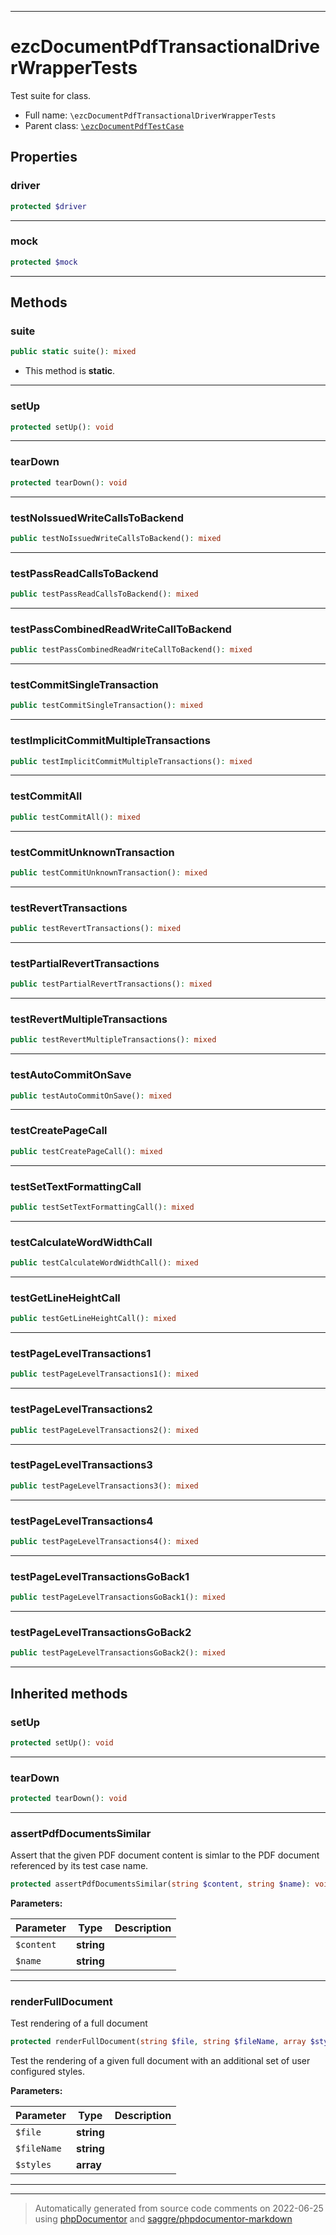 ***

# ezcDocumentPdfTransactionalDriverWrapperTests

Test suite for class.



* Full name: `\ezcDocumentPdfTransactionalDriverWrapperTests`
* Parent class: [`\ezcDocumentPdfTestCase`](./ezcDocumentPdfTestCase.md)



## Properties


### driver



```php
protected $driver
```






***

### mock



```php
protected $mock
```






***

## Methods


### suite



```php
public static suite(): mixed
```



* This method is **static**.







***

### setUp



```php
protected setUp(): void
```











***

### tearDown



```php
protected tearDown(): void
```











***

### testNoIssuedWriteCallsToBackend



```php
public testNoIssuedWriteCallsToBackend(): mixed
```











***

### testPassReadCallsToBackend



```php
public testPassReadCallsToBackend(): mixed
```











***

### testPassCombinedReadWriteCallToBackend



```php
public testPassCombinedReadWriteCallToBackend(): mixed
```











***

### testCommitSingleTransaction



```php
public testCommitSingleTransaction(): mixed
```











***

### testImplicitCommitMultipleTransactions



```php
public testImplicitCommitMultipleTransactions(): mixed
```











***

### testCommitAll



```php
public testCommitAll(): mixed
```











***

### testCommitUnknownTransaction



```php
public testCommitUnknownTransaction(): mixed
```











***

### testRevertTransactions



```php
public testRevertTransactions(): mixed
```











***

### testPartialRevertTransactions



```php
public testPartialRevertTransactions(): mixed
```











***

### testRevertMultipleTransactions



```php
public testRevertMultipleTransactions(): mixed
```











***

### testAutoCommitOnSave



```php
public testAutoCommitOnSave(): mixed
```











***

### testCreatePageCall



```php
public testCreatePageCall(): mixed
```











***

### testSetTextFormattingCall



```php
public testSetTextFormattingCall(): mixed
```











***

### testCalculateWordWidthCall



```php
public testCalculateWordWidthCall(): mixed
```











***

### testGetLineHeightCall



```php
public testGetLineHeightCall(): mixed
```











***

### testPageLevelTransactions1



```php
public testPageLevelTransactions1(): mixed
```











***

### testPageLevelTransactions2



```php
public testPageLevelTransactions2(): mixed
```











***

### testPageLevelTransactions3



```php
public testPageLevelTransactions3(): mixed
```











***

### testPageLevelTransactions4



```php
public testPageLevelTransactions4(): mixed
```











***

### testPageLevelTransactionsGoBack1



```php
public testPageLevelTransactionsGoBack1(): mixed
```











***

### testPageLevelTransactionsGoBack2



```php
public testPageLevelTransactionsGoBack2(): mixed
```











***


## Inherited methods


### setUp



```php
protected setUp(): void
```











***

### tearDown



```php
protected tearDown(): void
```











***

### assertPdfDocumentsSimilar

Assert that the given PDF document content is simlar to the
PDF document referenced by its test case name.

```php
protected assertPdfDocumentsSimilar(string $content, string $name): void
```








**Parameters:**

| Parameter | Type | Description |
|-----------|------|-------------|
| `$content` | **string** |  |
| `$name` | **string** |  |




***

### renderFullDocument

Test rendering of a full document

```php
protected renderFullDocument(string $file, string $fileName, array $styles = array()): void
```

Test the rendering of a given full document with an
additional set of user configured styles.






**Parameters:**

| Parameter | Type | Description |
|-----------|------|-------------|
| `$file` | **string** |  |
| `$fileName` | **string** |  |
| `$styles` | **array** |  |




***


***
> Automatically generated from source code comments on 2022-06-25 using [phpDocumentor](http://www.phpdoc.org/) and [saggre/phpdocumentor-markdown](https://github.com/Saggre/phpDocumentor-markdown)
